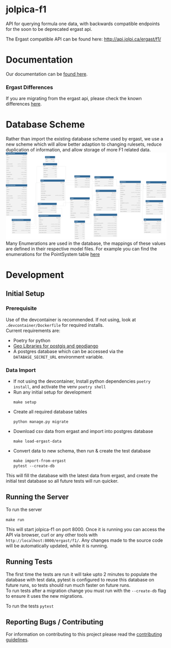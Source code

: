 # jolpica-f1
API for querying formula one data, with backwards compatible endpoints for the soon to be deprecated ergast api.

The Ergast compatible API can be found here: http://api.jolpi.ca/ergast/f1/

# Documentation
Our documentation can be [found here](/docs/README.md).

### Ergast Differences
If you are migrating from the ergast api, please check the known differences [here](/docs/ergast_differences.md).



# Database Scheme
Rather than import the existing database scheme used by ergast, we use a new scheme which will allow better adaption to changing rulesets, reduce duplication of information, and allow storage of more F1 related data.
![Database Scheme for jolpica-f1](jolpica/formula_one/models/database.svg)
Many Enumerations are used in the database, the mappings of these values are defined in their respective model files. For example you can find the enumerations for the PointSystem table [here](jolpica/formula_one/models/point_scheme.py)

# Development
## Initial Setup
### Prerequisite
Use of the devcontainer is recommended. If not using, look at `.devcontainer/Dockerfile` for required installs.<br>
Current requirements are:
- Poetry for python
- [Geo Libraries for postgis and geodjango](https://docs.djangoproject.com/en/4.2/ref/contrib/gis/install/geolibs/#geosbuild)
- A postgres database which can be accessed via the `DATABASE_SECRET_URL` environment variable.

### Data Import
- If not using the devcontainer, Install python dependencies `poetry install`, and activate the venv `poetry shell`
- Run any initial setup for development
  ```
  make setup
  ```
- Create all required database tables
  ```
  python manage.py migrate
  ```
- Download csv data from ergast and import into postgres database
  ```
  make load-ergast-data
  ```
- Convert data to new schema, then run & create the test database
  ```
  make import-from-ergast
  pytest --create-db
  ```
This will fill the database with the latest data from ergast, and create the initial test database so all future tests will run quicker.

## Running the Server

To run the server

```make run```

This will start jolpica-f1 on port 8000. Once it is running you can access the API via browser, curl or any other tools with `http://localhost:8000/ergast/f1/`. Any changes made to the source code will be automatically updated, while it is running.

## Running Tests
The first time the tests are run it will take upto 2 minutes to populate the database with test data, pytest is configured to reuse this database on future runs, so tests should run much faster on future runs.<br>
To run tests after a migration change you must run with the `--create-db` flag to ensure it uses the new migrations.<br>

To run the tests
```pytest```

## Reporting Bugs / Contributing

For information on contributing to this project please read the [contributing guidelines](CONTRIBUTING.md).
